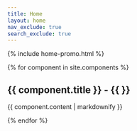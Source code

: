 ```yaml
---
title: Home
layout: home
nav_exclude: true
search_exclude: true
---
```



{% include home-promo.html %}


{% for component in site.components %}
  <h2>{{ component.title }} - {{  }}</h2>
  <p>{{ component.content | markdownify }}</p>
{% endfor %}

